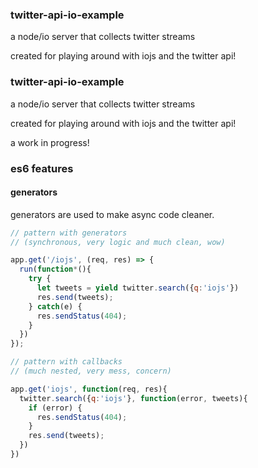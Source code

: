 ### twitter-api-io-example

a node/io server that collects twitter streams

created for playing around with iojs and the twitter api!

### twitter-api-io-example

a node/io server that collects twitter streams

created for playing around with iojs and the twitter api!

a work in progress!

### es6 features

#### generators

generators are used to make async code cleaner. 

```javascript
// pattern with generators 
// (synchronous, very logic and much clean, wow)

app.get('/iojs', (req, res) => {
  run(function*(){
    try {
      let tweets = yield twitter.search({q:'iojs'})
      res.send(tweets);
    } catch(e) {
      res.sendStatus(404);
    }
  })
});

// pattern with callbacks 
// (much nested, very mess, concern)

app.get('iojs', function(req, res){
  twitter.search({q:'iojs'}, function(error, tweets){
  	if (error) {
  	  res.sendStatus(404);
  	}
    res.send(tweets);
  })
})
```


